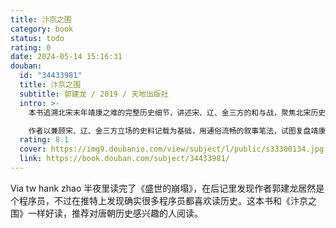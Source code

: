 ```yaml
---
title: 汴京之围
category: book
status: todo
rating: 0
date: 2024-05-14 15:16:31
douban:
  id: "34433981"
  title: 汴京之围
  subtitle: 郭建龙 / 2019 / 天地出版社
  intro: >-
    本书追溯北宋末年靖康之难的完整历史细节，讲述宋、辽、金三方的和与战，聚焦北宋历史大变局的关键时刻，以及帝国由内而外全局性危局大爆发的前因后果。北宋宣和年间，帝国上下一片繁荣景象，然而盛世之下的隐患已成暗涌。财政困难、军事痼疾、恶性党争等内部危机，北方辽、金两国的军事威胁等外部危机，使得帝国渐成风雨飘摇之势。为“收复”作为战略屏障的燕云十六州，宋徽宗决定联金灭辽。宋金联盟虽然逐渐将辽国蚕食，但金国借此窥见北宋的虚弱，加之两国复杂的利益纠纷，金国转而南下攻宋。靖康元年（1126），金军第二次围攻汴京，十一月汴京城陷。北宋轰然崩溃，从盛世到灭亡仅隔三年。

    作者以兼顾宋、辽、金三方立场的史料记载为基础，用通俗流畅的叙事笔法，试图复盘靖康之难历史发生的过程，探寻北宋盛衰之变背后的深层成因，以及超越时代的镜鉴意义。
  rating: 8.1
  cover: https://img9.doubanio.com/view/subject/l/public/s33300134.jpg
  link: https://book.douban.com/subject/34433981/
---
```


Via tw hank zhao 半夜里读完了《盛世的崩塌》，在后记里发现作者郭建龙居然是个程序员，不过在推特上发现确实很多程序员都喜欢读历史。这本书和《汴京之围》一样好读，推荐对唐朝历史感兴趣的人阅读。